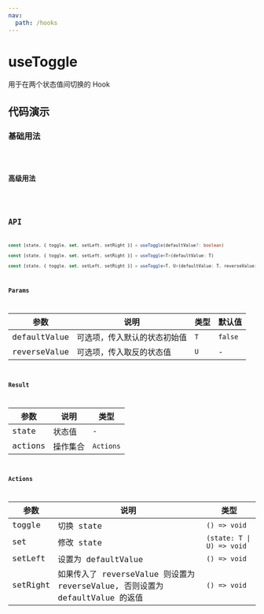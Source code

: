 ```yaml
---
nav:
  path: /hooks
---
```


# useToggle

用于在两个状态值间切换的 Hook

## 代码演示

### 基础用法

<code hideActions='["CSB"]' src="./demo/demo1.tsx" />

### 高级用法

<code hideActions='["CSB"]' src="./demo/demo2.tsx" />

## API

```typescript
const [state, { toggle, set, setLeft, setRight }] = useToggle(defaultValue?: boolean)

const [state, { toggle, set, setLeft, setRight }] = useToggle<T>(defaultValue: T)

const [state, { toggle, set, setLeft, setRight }] = useToggle<T, U>(defaultValue: T, reverseValue: U)
```

### Params

| 参数         | 说明                    | 类型         | 默认值         |
| -------------| ----------------------| -------------| -------------|
| defaultValue | 可选项，传入默认的状态初始值| `T`         | `false`      |
| reverseValue | 可选项，传入取反的状态值   | `U`         | -             |

### Result

| 参数        | 说明           |  类型        |
| ------------| --------------| ------------|
| state       | 状态值         | -           |
| actions     | 操作集合       |  `Actions`  | 

### Actions

| 参数        | 说明          | 类型                |
| ------------| --------------| ------------------|
| toggle     | 切换 state      | `() => void`  |
| set        | 修改 state      | `(state: T \| U) => void` |
| setLeft    | 设置为 defaultValue  | `() => void` |
| setRight   | 如果传入了 reverseValue 则设置为 reverseValue, 否则设置为 defaultValue 的返值  | `() => void` |